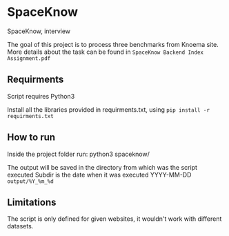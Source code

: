 # SpaceKnow
SpaceKnow, interview 

The goal of this project is to process three benchmarks from Knoema site. More details about the task can be found in `SpaceKnow Backend Index Assignment.pdf`

## Requirments

Script requires Python3 

Install all the libraries provided in requirments.txt, using
`pip install -r requirments.txt` 

## How to run 
Inside the project folder run:
python3 spaceknow/

The output will be saved in the directory from which was the script executed 
Subdir is the date when it was executed YYYY-MM-DD
`output/%Y_%m_%d`



## Limitations
The script is only defined for given websites, it wouldn't work with different datasets.
